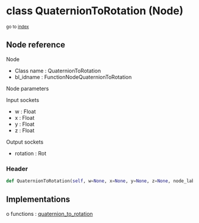 # class QuaternionToRotation (Node)

<sub>go to [index](/docs/index.md)</sub>

## Node reference

Node
 - Class name : QuaternionToRotation
 - bl_idname : FunctionNodeQuaternionToRotation

Node parameters

Input sockets
 - w : Float
 - x : Float
 - y : Float
 - z : Float

Output sockets
 - rotation : Rot

### Header

``` python
def QuaternionToRotation(self, w=None, x=None, y=None, z=None, node_label=None, node_color=None):
```

## Implementations

o functions : [quaternion_to_rotation](/docs/classes/quaternion_to_rotation.md)

